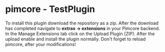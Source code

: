 # pimcore - TestPlugin


To install this plugin download the repository as a zip. After the download has completed navigate to **extras -> extensions** in your Pimcore backend. In the Manage Extensions tab
click on the Upload Plugin (ZIP). After the upload enable and install the plugin normally. Don't forget to reload pimcore, after your modifications!
